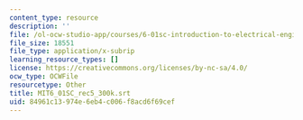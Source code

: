 ```yaml
---
content_type: resource
description: ''
file: /ol-ocw-studio-app/courses/6-01sc-introduction-to-electrical-engineering-and-computer-science-i-spring-2011/84961c13974e6eb4c006f8acd6f69cef_MIT6_01SC_rec5_300k.srt
file_size: 18551
file_type: application/x-subrip
learning_resource_types: []
license: https://creativecommons.org/licenses/by-nc-sa/4.0/
ocw_type: OCWFile
resourcetype: Other
title: MIT6_01SC_rec5_300k.srt
uid: 84961c13-974e-6eb4-c006-f8acd6f69cef
---
```


